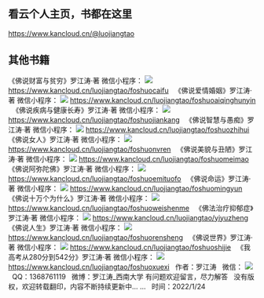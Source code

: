 ## 看云个人主页，书都在这里
https://www.kancloud.cn/@luojiangtao
&nbsp;
## 其他书籍
《佛说财富与贫穷》罗江涛·著
微信小程序：
![](images/佛说财富与贫穷.jpg)
https://www.kancloud.cn/luojiangtao/foshuocaifu
&nbsp;
《佛说爱情婚姻》罗江涛·著
微信小程序：
![](images/佛说爱情婚姻.jpg)
https://www.kancloud.cn/luojiangtao/foshuoaiqinghunyin
&nbsp;
《佛说疾病与健康长寿》罗江涛·著
微信小程序：
![](images/佛说疾病与健康长寿.jpg)
https://www.kancloud.cn/luojiangtao/foshuojiankang
&nbsp;
《佛说智慧与愚痴》罗江涛·著
微信小程序：
![](images/佛说智慧与愚痴.jpg)
https://www.kancloud.cn/luojiangtao/foshuozhihui
&nbsp;
《佛说女人》罗江涛·著
微信小程序：
![](images/佛说女人.jpg)
https://www.kancloud.cn/luojiangtao/foshuonvren
&nbsp;
《佛说美貌与丑陋》罗江涛·著
微信小程序：
![](images/佛说美貌与丑陋.jpg)
https://www.kancloud.cn/luojiangtao/foshuomeimao
&nbsp;
《佛说阿弥陀佛》罗江涛·著
微信小程序：
![](images/佛说阿弥陀佛.jpg)
https://www.kancloud.cn/luojiangtao/foshuoemituofo
&nbsp;
《佛说命运》罗江涛·著
微信小程序：
![](images/佛说命运.jpg)
https://www.kancloud.cn/luojiangtao/foshuomingyun
&nbsp;
《佛说十万个为什么》罗江涛·著
微信小程序：
![](images/佛说十万个为什么.jpg)
https://www.kancloud.cn/luojiangtao/foshuoweishenme
&nbsp;
《佛法治疗抑郁症》罗江涛·著
微信小程序：
![](images/佛法治疗抑郁症.jpg)
https://www.kancloud.cn/luojiangtao/yiyuzheng
&nbsp;
《佛说人生》罗江涛·著
微信小程序：
![](images/佛说人生.jpg)
https://www.kancloud.cn/luojiangtao/foshuorensheng
&nbsp;
《佛说世界》罗江涛·著
微信小程序：
![](images/佛说世界.jpg)
https://www.kancloud.cn/luojiangtao/foshuoshijie
&nbsp;
《我高考从280分到542分》罗江涛·著
微信小程序：
![](images/我高考从280分到542分.jpg)
https://www.kancloud.cn/luojiangtao/foshuoxuexi
&nbsp;
作者：罗江涛
&nbsp;
微信：
![](images/罗江涛微信.jpg)
&nbsp;
QQ：1368761119
&nbsp;
微博：罗江涛_西南大学
有问题欢迎留言，尽力解答
&nbsp;
没有版权，欢迎转载翻印，内容不断持续更新中... ...
&nbsp;
时间：2022/1/24

